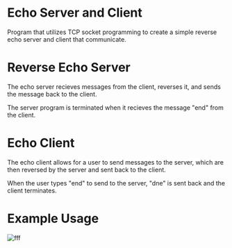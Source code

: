 # Echo Server and Client
Program that utilizes TCP socket programming to create a simple reverse echo server and client that communicate.

# Reverse Echo Server
The echo server recieves messages from the client, reverses it, and sends the message back to the client.

The server program is terminated when it recieves the message "end" from the client.



# Echo Client
The echo client allows for a user to send messages to the server, which are then reversed by the server and sent back to the client.

When the user types "end" to send to the server, "dne" is sent back and the client terminates.


# Example Usage

![fff](https://github.com/chaszm/EchoServer/assets/123278965/46662e0a-0900-44cb-8053-b6799c5bf059)
